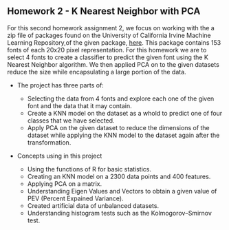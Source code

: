 ## Homework 2 - K Nearest Neighbor with PCA

For this second homework assignment 2, we focus on working with the a zip file of packages found on the University of California Irvine Machine Learning Repository,of the given package, [here](https://archive.ics.uci.edu/ml/datasets/Character+Font+Images). This package contains 153 fonts of each 20x20 pixel representation. For this homework we are to select 4 fonts to create a classifier to predict the given font using the K Nearest Neighbor algorithm. We then applied PCA on to the given datasets reduce the size while encapsulating a large portion of the data. 


<ul>
<li>The project has three parts of: </li>
<ul>
<li>Selecting the data from 4 fonts and explore each one of the given font and the data that it may contain. </li>
<li>Create a KNN model on the dataset as a whold to predict one of four classes that we have selected.</li>
<li>Apply PCA on the given dataset to reduce the dimensions of the dataset while applying the KNN model to the dataset again after the transformation. </li>
</ul>
</ul>


<ul>
<li>Concepts using in this project </li>
<ul>
<li>Using the functions of R for basic statistics. </li>
<li>Creating an KNN model on a 2300 data points and 400 features. </li>
<li>Applying PCA on a matrix.</li>
<li>Understanding Eigen Values and Vectors to obtain a given value of PEV (Percent Expained Variance).</li>
<li>Created artificial data of unbalanced datasets.</li>
<li>Understanding histogram tests such as the Kolmogorov–Smirnov test.</li>
</ul>
</ul>